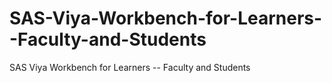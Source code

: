 # SAS-Viya-Workbench-for-Learners--Faculty-and-Students
SAS Viya Workbench for Learners -- Faculty and Students
